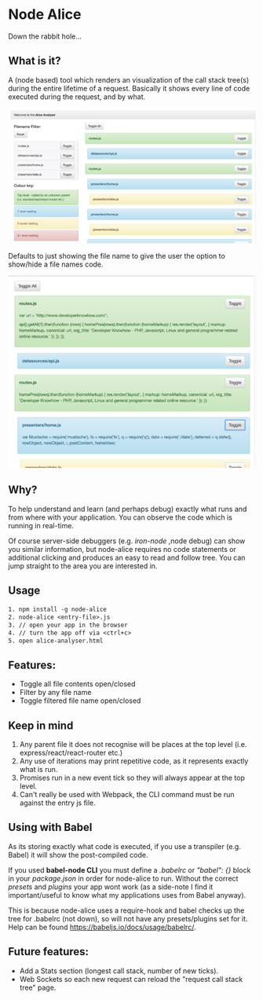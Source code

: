 # Node Alice
Down the rabbit hole...

## What is it?

A (node based) tool which renders an visualization of the call stack tree(s) during the entire lifetime of a request. Basically it shows every line of code executed during the request, and by what. 

![alt tag](/imgs/analyser.png)

Defaults to just showing the file name to give the user the option to show/hide a file names code.

![alt tag](/imgs/toggled.png)


## Why?
To help understand and learn (and perhaps debug) exactly what runs and from where with your application. You can observe the code which is running in real-time. 

Of course server-side debuggers (e.g. _iron-node_ ,node debug) can show you similar information, but node-alice requires no code statements or additional clicking and produces an easy to read and follow tree. You can jump straight to the area you are interested in.

## Usage
    1. npm install -g node-alice
    2. node-alice <entry-file>.js
    3. // open your app in the browser
    4. // turn the app off via <ctrl+c>
    5. open alice-analyser.html

## Features:
 - Toggle all file contents open/closed
 - Filter by any file name
 - Toggle filtered file name open/closed

## Keep in mind
  1. Any parent file it does not recognise will be places at the top level (i.e. express/react/react-router etc.)
  2. Any use of iterations may print repetitive code, as it represents exactly what is run.
  3. Promises run in a new event tick so they will always appear at the top level.
  4. Can't really be used with Webpack, the CLI command must be run against the entry js file.


## Using with Babel
As its storing exactly what code is executed, if you use a transpiler (e.g. Babel) it will show the post-compiled code.

If you used <b>babel-node CLI</b> you must define a _.babelrc_ or _"babel": {}_ block in your _package.json_ in order for node-alice to run. Without the correct _presets_ and _plugins_ your app wont work (as a side-note I find it important/useful to know what my applications uses from Babel anyway).

This is because node-alice uses a require-hook and babel checks up the tree for .babelrc (not down), so will not have any presets/plugins set for it. Help can be found https://babeljs.io/docs/usage/babelrc/.


## Future features:
 - Add a Stats section (longest call stack, number of new ticks).
 - Web Sockets so each new request can reload the "request call stack tree" page.

